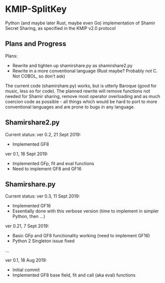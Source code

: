 # KMIP-SplitKey
Python (and maybe later Rust, maybe even Go) implementation of Shamir Secret Sharing, as specified in the KMIP v2.0 protocol

## Plans and Progress

Plans:
   * Rewrite and tighten up shamirshare.py as shamirshare2.py
   * Rewrite in a more conventional language (Rust maybe? Probably not C.  Not COBOL, so don't ask)
   
The current code (shamirshare.py) works, but is utterly Baroque (good for music, less so for code).
The planned rewrite will remove functions not needed for Shamir sharing, remove most operator overloading
and as much coercion code as possible - all things which would be hard to port to more conventional
languages and are prone to bugs in any language.

## Shamirshare2.py

Current status: ver 0.2, 21 Sept 2019:
   * Implemented GF8

ver 0.1, 18 Sept 2019:
   * Implemented GFp, fit and eval functions
   * Need to implement GF8 and GF16

## Shamirshare.py

Current status: ver 0.3, 11 Sept 2019:
   * Implemented GF16
   * Essentially done with this verbose version (time to implement in simpler Python, then ...)
   
ver 0.21, 7 Sept 2019:
   * Basic GFp and GF8 functionality working (need to implement GF16)
   * Python 2 Singleton issue fixed
   
...

ver 0.1, 18 Aug 2019:
   * Initial commit
   * Implemented GF8 base field, fit and call (aka eval) functions
